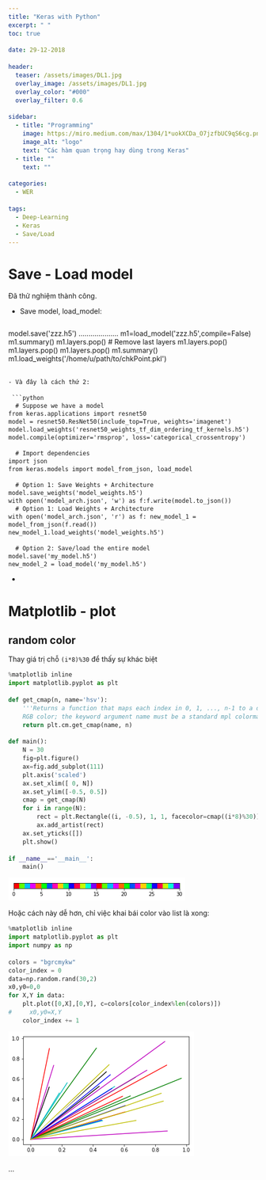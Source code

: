 ```yaml
---
title: "Keras with Python"
excerpt: " "
toc: true

date: 29-12-2018

header:
  teaser: /assets/images/DL1.jpg
  overlay_image: /assets/images/DL1.jpg
  overlay_color: "#000"
  overlay_filter: 0.6

sidebar:
  - title: "Programming"
    image: https://miro.medium.com/max/1304/1*uokXCDa_O7jzfbUC9qS6cg.png #/assets/images/bio-photo.jpg
    image_alt: "logo"
    text: "Các hàm quan trọng hay dùng trong Keras"
  - title: ""
    text: ""

categories:
  - WER

tags:
  - Deep-Learning
  - Keras
  - Save/Load
---
```


# Save - Load model
Đã thử nghiệm thành công.

- Save model, load_model:

    ```python
model.save('zzz.h5')
....................
m1=load_model('zzz.h5',compile=False)
m1.summary()
m1.layers.pop() # Remove last layers
m1.layers.pop()
m1.layers.pop()
m1.layers.pop()
m1.summary()
m1.load_weights('/home/u/path/to/chkPoint.pkl')
```

- Và đây là cách thứ 2:

 ```python
  # Suppose we have a model
from keras.applications import resnet50
model = resnet50.ResNet50(include_top=True, weights='imagenet')
model.load_weights('resnet50_weights_tf_dim_ordering_tf_kernels.h5')
model.compile(optimizer='rmsprop', loss='categorical_crossentropy')

  # Import dependencies
import json
from keras.models import model_from_json, load_model

  # Option 1: Save Weights + Architecture
model.save_weights('model_weights.h5')
with open('model_arch.json', 'w') as f:f.write(model.to_json())
  # Option 1: Load Weights + Architecture
with open('model_arch.json', 'r') as f: new_model_1 = model_from_json(f.read())
new_model_1.load_weights('model_weights.h5')

  # Option 2: Save/load the entire model
model.save('my_model.h5')
new_model_2 = load_model('my_model.h5')
```


-

# Matplotlib - plot

## random color
Thay giá trị chỗ `(i*8)%30` để thấy sự khác biệt

```python
%matplotlib inline
import matplotlib.pyplot as plt

def get_cmap(n, name='hsv'):
    '''Returns a function that maps each index in 0, 1, ..., n-1 to a distinct
    RGB color; the keyword argument name must be a standard mpl colormap name.'''
    return plt.cm.get_cmap(name, n)

def main():
    N = 30
    fig=plt.figure()
    ax=fig.add_subplot(111)   
    plt.axis('scaled')
    ax.set_xlim([ 0, N])
    ax.set_ylim([-0.5, 0.5])
    cmap = get_cmap(N)
    for i in range(N):
        rect = plt.Rectangle((i, -0.5), 1, 1, facecolor=cmap((i*8)%30))
        ax.add_artist(rect)
    ax.set_yticks([])
    plt.show()

if __name__=='__main__':
    main()
```     
![](/assets/images/postimg/randColor.png)

Hoặc cách này dễ hơn, chỉ việc khai bái color vào list là xong:

```python
%matplotlib inline
import matplotlib.pyplot as plt
import numpy as np

colors = "bgrcmykw"
color_index = 0
data=np.random.rand(30,2)
x0,y0=0,0
for X,Y in data:
    plt.plot([0,X],[0,Y], c=colors[color_index%len(colors)])
#     x0,y0=X,Y
    color_index += 1

```
![](/assets/images/postimg/randColor2.png)
















...
